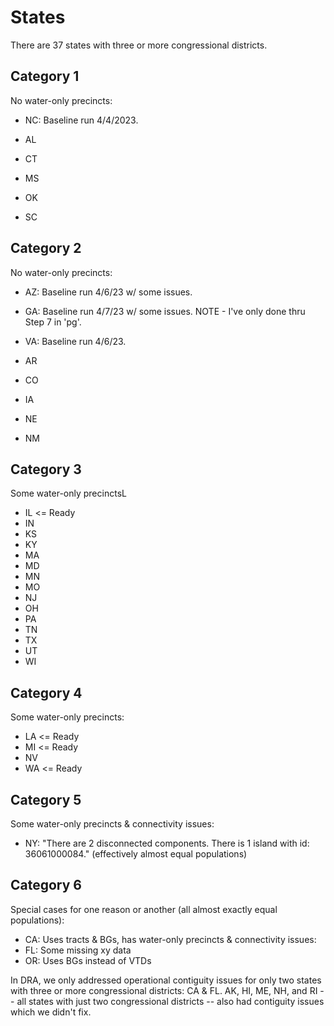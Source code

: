 # States

There are 37 states with three or more congressional districts.

## Category 1

No water-only precincts:

- NC: Baseline run 4/4/2023.

- AL
- CT
- MS
- OK
- SC

## Category 2

No water-only precincts:

- AZ: Baseline run 4/6/23 w/ some issues.
- GA: Baseline run 4/7/23 w/ some issues. NOTE - I've only done thru Step 7 in 'pg'.
- VA: Baseline run 4/6/23.

- AR
- CO
- IA
- NE
- NM

## Category 3

Some water-only precinctsL

- IL <= Ready
- IN
- KS
- KY
- MA
- MD
- MN
- MO
- NJ
- OH
- PA
- TN
- TX
- UT
- WI

## Category 4

Some water-only precincts:

- LA <= Ready
- MI <= Ready
- NV
- WA <= Ready

## Category 5

Some water-only precincts & connectivity issues:

- NY: "There are 2 disconnected components. There is 1 island with id: 36061000084." (effectively almost equal populations)

## Category 6

Special cases for one reason or another (all almost exactly equal populations):

- CA: Uses tracts & BGs, has water-only precincts & connectivity issues:
- FL: Some missing xy data
- OR: Uses BGs instead of VTDs

In DRA, we only addressed operational contiguity issues for only two states with three or more congressional districts: CA & FL.
AK, HI, ME, NH, and RI -- all states with just two congressional districts -- also had contiguity issues which we didn't fix.
